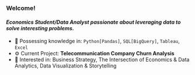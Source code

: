 ### Welcome!

#### *Economics Student/Data Analyst passionate about leveraging data to solve interesting problems.*

- 🧠 Possessing knowledge in: `Python[Pandas]`, `SQL[BigQuery]`, `Tableau`, `Excel`
- ⚙️ Current Project: **Telecommunication Company Churn Analysis**
- 💬 Interested in: Business Strategy, The Intersection of Economics & Data Analytics, Data Visualization & Storytelling
